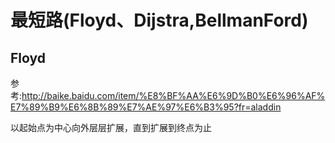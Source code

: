 # 最短路(Floyd、Dijstra,BellmanFord)  

## Floyd  
参考:http://baike.baidu.com/item/%E8%BF%AA%E6%9D%B0%E6%96%AF%E7%89%B9%E6%8B%89%E7%AE%97%E6%B3%95?fr=aladdin 

以起始点为中心向外层层扩展，直到扩展到终点为止  

